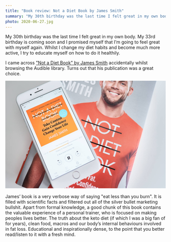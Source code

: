 ```yaml
---
title: "Book review: Not a Diet Book by James Smith"
summary: "My 30th birthday was the last time I felt great in my own body. My 33rd birthday is coming soon and I promised myself that I’m going to feel great with myself again. Whilst I change my diet habits and become much more active, I try to educate myself on how to do it healthily."
photo: 2020-06-27.jpg
---
```


My 30th birthday was the last time I felt great in my own body. My 33rd birthday is coming soon and I promised myself that I’m going to feel great with myself again. Whilst I change my diet habits and become much more active, I try to educate myself on how to do it healthily.

I came across ["Not a Diet Book" by  James Smith](https://www.goodreads.com/book/show/49477059-not-a-diet-book) accidentally whilst browsing the Audible library. Turns out that his publication was a great choice.

![Picture of "Not a Diet Book" by James Smith](2020-06-27-1.jpg)

James’ book is a very verbose way of saying "eat less than you burn". It is filled with scientific facts and filtered out all of the silver bullet marketing bullshit. Apart from formal knowledge, a good chunk of this book contains the valuable experience of a personal trainer, who is focused on making peoples lives better. The truth about the keto diet (if which I was a big fan of for years), clean food, macros and our body’s internal behaviours involved in fat loss. Educational and inspirationally dense, to the point that you better read/listen to it with a fresh mind.

